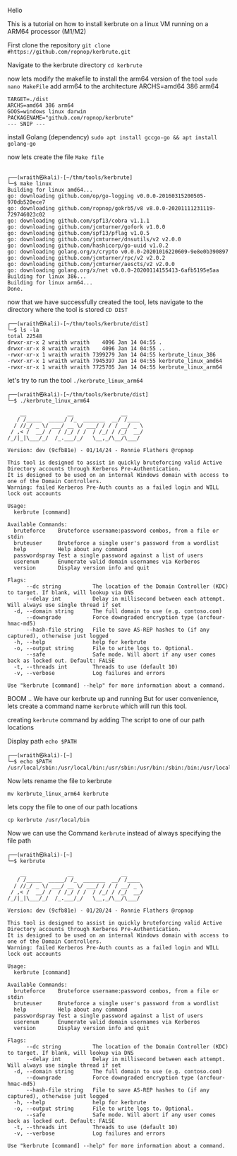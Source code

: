 Hello 

This is a tutorial on how to install kerbrute on a linux VM running on a ARM64 processor (M1/M2)


First clone the repository
`git clone #https://github.com/ropnop/kerbrute.git`

Navigate to the kerbrute directory
`cd kerbrute `

now lets modify the makefile to install the arm64 version of the tool 
`sudo nano MakeFile`
	add arm64 to the architecture
	ARCHS=amd64 386 arm64

```
TARGET=./dist
ARCHS=amd64 386 arm64
GOOS=windows linux darwin
PACKAGENAME="github.com/ropnop/kerbrute"
--- SNIP ---

```

install Golang (dependency)
`sudo apt install gccgo-go && apt install golang-go`


now lets create the file 
`Make file`
````
	
┌──(wraith㉿kali)-[~/thm/tools/kerbrute]
└─$ make linux
Building for linux amd64...
go: downloading github.com/op/go-logging v0.0.0-20160315200505-970db520ece7
go: downloading github.com/ropnop/gokrb5/v8 v8.0.0-20201111231119-729746023c02
go: downloading github.com/spf13/cobra v1.1.1
go: downloading github.com/jcmturner/gofork v1.0.0
go: downloading github.com/spf13/pflag v1.0.5
go: downloading github.com/jcmturner/dnsutils/v2 v2.0.0
go: downloading github.com/hashicorp/go-uuid v1.0.2
go: downloading golang.org/x/crypto v0.0.0-20201016220609-9e8e0b390897
go: downloading github.com/jcmturner/rpc/v2 v2.0.2
go: downloading github.com/jcmturner/aescts/v2 v2.0.0
go: downloading golang.org/x/net v0.0.0-20200114155413-6afb5195e5aa
Building for linux 386...
Building for linux arm64...
Done.
````
now that we have successfully created the tool, lets navigate to the directory where the tool is stored
`CD DIST`

````
┌──(wraith㉿kali)-[~/thm/tools/kerbrute/dist]
└─$ ls -la     
total 22548
drwxr-xr-x 2 wraith wraith    4096 Jan 14 04:55 .
drwxr-xr-x 8 wraith wraith    4096 Jan 14 04:55 ..
-rwxr-xr-x 1 wraith wraith 7399279 Jan 14 04:55 kerbrute_linux_386
-rwxr-xr-x 1 wraith wraith 7945397 Jan 14 04:55 kerbrute_linux_amd64
-rwxr-xr-x 1 wraith wraith 7725705 Jan 14 04:55 kerbrute_linux_arm64

````
let's try to run the tool
`./kerbrute_linux_arm64`

````
┌──(wraith㉿kali)-[~/thm/tools/kerbrute/dist]
└─$ ./kerbrute_linux_arm64 

    __             __               __     
   / /_____  _____/ /_  _______  __/ /____ 
  / //_/ _ \/ ___/ __ \/ ___/ / / / __/ _ \
 / ,< /  __/ /  / /_/ / /  / /_/ / /_/  __/
/_/|_|\___/_/  /_.___/_/   \__,_/\__/\___/                                        

Version: dev (9cfb81e) - 01/14/24 - Ronnie Flathers @ropnop

This tool is designed to assist in quickly bruteforcing valid Active Directory accounts through Kerberos Pre-Authentication.
It is designed to be used on an internal Windows domain with access to one of the Domain Controllers.
Warning: failed Kerberos Pre-Auth counts as a failed login and WILL lock out accounts

Usage:
  kerbrute [command]

Available Commands:
  bruteforce    Bruteforce username:password combos, from a file or stdin
  bruteuser     Bruteforce a single user's password from a wordlist
  help          Help about any command
  passwordspray Test a single password against a list of users
  userenum      Enumerate valid domain usernames via Kerberos
  version       Display version info and quit

Flags:
      --dc string          The location of the Domain Controller (KDC) to target. If blank, will lookup via DNS
      --delay int          Delay in millisecond between each attempt. Will always use single thread if set
  -d, --domain string      The full domain to use (e.g. contoso.com)
      --downgrade          Force downgraded encryption type (arcfour-hmac-md5)
      --hash-file string   File to save AS-REP hashes to (if any captured), otherwise just logged
  -h, --help               help for kerbrute
  -o, --output string      File to write logs to. Optional.
      --safe               Safe mode. Will abort if any user comes back as locked out. Default: FALSE
  -t, --threads int        Threads to use (default 10)
  -v, --verbose            Log failures and errors

Use "kerbrute [command] --help" for more information about a command.
````

BOOM .. We have our kerbrute up and running
But for user convenience, lets create a command name `kerbrute` which will run this tool. 

creating `kerbrute` command by adding The script to one of our path locations

Display path
`echo $PATH`

```
┌──(wraith㉿kali)-[~]
└─$ echo $PATH
/usr/local/sbin:/usr/local/bin:/usr/sbin:/usr/bin:/sbin:/bin:/usr/local/games:/usr/games

````

Now lets rename the file to kerbrute

`mv kerbrute_linux_arm64 kerbrute`

lets copy the file to one of our path locations

`cp kerbrute /usr/local/bin`

Now we can use the Command `kerbrute` instead of always specifying the file path

````
┌──(wraith㉿kali)-[~]
└─$ kerbrute                                                                 

    __             __               __     
   / /_____  _____/ /_  _______  __/ /____ 
  / //_/ _ \/ ___/ __ \/ ___/ / / / __/ _ \
 / ,< /  __/ /  / /_/ / /  / /_/ / /_/  __/
/_/|_|\___/_/  /_.___/_/   \__,_/\__/\___/                                        

Version: dev (9cfb81e) - 01/20/24 - Ronnie Flathers @ropnop

This tool is designed to assist in quickly bruteforcing valid Active Directory accounts through Kerberos Pre-Authentication.
It is designed to be used on an internal Windows domain with access to one of the Domain Controllers.
Warning: failed Kerberos Pre-Auth counts as a failed login and WILL lock out accounts

Usage:
  kerbrute [command]

Available Commands:
  bruteforce    Bruteforce username:password combos, from a file or stdin
  bruteuser     Bruteforce a single user's password from a wordlist
  help          Help about any command
  passwordspray Test a single password against a list of users
  userenum      Enumerate valid domain usernames via Kerberos
  version       Display version info and quit

Flags:
      --dc string          The location of the Domain Controller (KDC) to target. If blank, will lookup via DNS
      --delay int          Delay in millisecond between each attempt. Will always use single thread if set
  -d, --domain string      The full domain to use (e.g. contoso.com)
      --downgrade          Force downgraded encryption type (arcfour-hmac-md5)
      --hash-file string   File to save AS-REP hashes to (if any captured), otherwise just logged
  -h, --help               help for kerbrute
  -o, --output string      File to write logs to. Optional.
      --safe               Safe mode. Will abort if any user comes back as locked out. Default: FALSE
  -t, --threads int        Threads to use (default 10)
  -v, --verbose            Log failures and errors

Use "kerbrute [command] --help" for more information about a command.
                                                                                           
````




